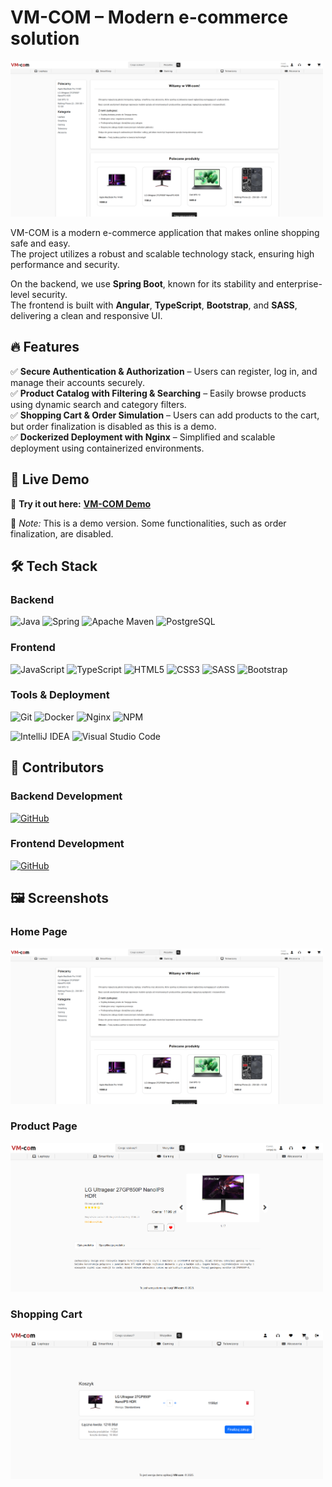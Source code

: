 # VM-COM – Modern e-commerce solution

<img src="./assets/screenshot.png" width="500px">

VM-COM is a modern e-commerce application that makes online shopping safe and easy.  
The project utilizes a robust and scalable technology stack, ensuring high performance and security.

On the backend, we use **Spring Boot**, known for its stability and enterprise-level security.  
The frontend is built with **Angular**, **TypeScript**, **Bootstrap**, and **SASS**, delivering a clean and responsive UI.

## 🔥 Features

✅ **Secure Authentication & Authorization** – Users can register, log in, and manage their accounts securely.  
✅ **Product Catalog with Filtering & Searching** – Easily browse products using dynamic search and category filters.  
✅ **Shopping Cart & Order Simulation** – Users can add products to the cart, but order finalization is disabled as this is a demo.  
✅ **Dockerized Deployment with Nginx** – Simplified and scalable deployment using containerized environments.

## 🚀 Live Demo

🔗 **Try it out here:** **[VM-COM Demo](https://vm-com.kubisiak.dev/)**

📝 _Note:_ This is a demo version. Some functionalities, such as order finalization, are disabled.

## 🛠 Tech Stack

### Backend

![Java](https://img.shields.io/badge/java-%23ED8B00.svg?style=for-the-badge&logo=openjdk&logoColor=white)
![Spring](https://img.shields.io/badge/spring-%236DB33F.svg?style=for-the-badge&logo=spring&logoColor=white)
![Apache Maven](https://img.shields.io/badge/Apache%20Maven-C71A36?style=for-the-badge&logo=Apache%20Maven&logoColor=white)
![PostgreSQL](https://img.shields.io/badge/PostgreSQL-%23336791.svg?style=for-the-badge&logo=postgresql&logoColor=white)

### Frontend

![JavaScript](https://img.shields.io/badge/javascript-%23323330.svg?style=for-the-badge&logo=javascript&logoColor=%23F7DF1E)
![TypeScript](https://img.shields.io/badge/typescript-%23007ACC.svg?style=for-the-badge&logo=typescript&logoColor=white)
![HTML5](https://img.shields.io/badge/html5-%23E34F26.svg?style=for-the-badge&logo=html5&logoColor=white)
![CSS3](https://img.shields.io/badge/css3-%231572B6.svg?style=for-the-badge&logo=css3&logoColor=white)
![SASS](https://img.shields.io/badge/SASS-hotpink.svg?style=for-the-badge&logo=SASS&logoColor=white)
![Bootstrap](https://img.shields.io/badge/bootstrap-%238511FA.svg?style=for-the-badge&logo=bootstrap&logoColor=white)

### Tools & Deployment

![Git](https://img.shields.io/badge/git-%23F05033.svg?style=for-the-badge&logo=git&logoColor=white)
![Docker](https://img.shields.io/badge/docker-%230db7ed.svg?style=for-the-badge&logo=docker&logoColor=white)
![Nginx](https://img.shields.io/badge/nginx-%23009639.svg?style=for-the-badge&logo=nginx&logoColor=white)
![NPM](https://img.shields.io/badge/NPM-%23CB3837.svg?style=for-the-badge&logo=npm&logoColor=white)

![IntelliJ IDEA](https://img.shields.io/badge/IntelliJIDEA-000000.svg?style=for-the-badge&logo=intellij-idea&logoColor=white)
![Visual Studio Code](https://img.shields.io/badge/Visual%20Studio%20Code-0078d7.svg?style=for-the-badge&logo=visual-studio-code&logoColor=white)

## 👥 Contributors

### Backend Development

[![GitHub](https://img.shields.io/badge/GitHub-MarvelSas-%23181717?style=flat&logo=github)](https://github.com/MarvelSas/)

### Frontend Development

[![GitHub](https://img.shields.io/badge/GitHub-kkolcz-%23181717?style=flat&logo=github)](https://github.com/kkolcz/)

## 🖼 Screenshots

### Home Page

<img src="./assets/screenshot.png" width="500px">

### Product Page

<img src="./assets/screenshot2.png" width="500px">

### Shopping Cart

<img src="./assets/screenshot3.png" width="500px">
